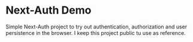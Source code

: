 # Next-Auth Demo

Simple Next-Auth project to try out authentication, authorization and user persistence in the browser.
I keep this project public tu use as reference.


